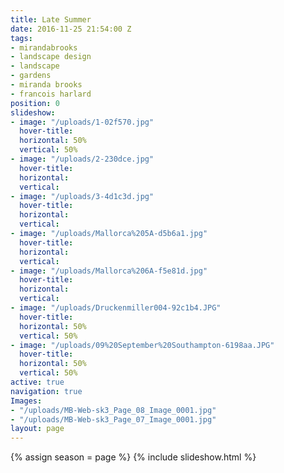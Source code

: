 ```yaml
---
title: Late Summer
date: 2016-11-25 21:54:00 Z
tags:
- mirandabrooks
- landscape design
- landscape
- gardens
- miranda brooks
- francois harlard
position: 0
slideshow:
- image: "/uploads/1-02f570.jpg"
  hover-title: 
  horizontal: 50%
  vertical: 50%
- image: "/uploads/2-230dce.jpg"
  hover-title: 
  horizontal: 
  vertical: 
- image: "/uploads/3-4d1c3d.jpg"
  hover-title: 
  horizontal: 
  vertical: 
- image: "/uploads/Mallorca%205A-d5b6a1.jpg"
  hover-title: 
  horizontal: 
  vertical: 
- image: "/uploads/Mallorca%206A-f5e81d.jpg"
  hover-title: 
  horizontal: 
  vertical: 
- image: "/uploads/Druckenmiller004-92c1b4.JPG"
  hover-title: 
  horizontal: 50%
  vertical: 50%
- image: "/uploads/09%20September%20Southampton-6198aa.JPG"
  hover-title: 
  horizontal: 50%
  vertical: 50%
active: true
navigation: true
Images:
- "/uploads/MB-Web-sk3_Page_08_Image_0001.jpg"
- "/uploads/MB-Web-sk3_Page_07_Image_0001.jpg"
layout: page
---
```


{% assign season = page %}
{% include slideshow.html %}
